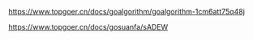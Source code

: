 https://www.topgoer.cn/docs/goalgorithm/goalgorithm-1cm6att75q48j

https://www.topgoer.cn/docs/gosuanfa/sADEW
